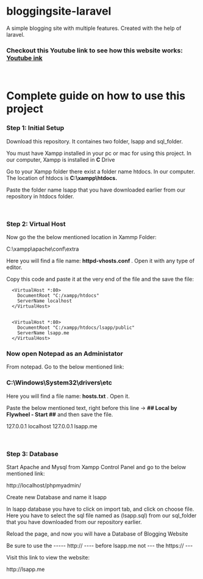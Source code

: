 # bloggingsite-laravel
A simple blogging site with multiple features. Created with the help of laravel.

<h3>Checkout this Youtube link to see how this website works: <a target="_blank" href="https://youtu.be/sK1_79e5gNo">Youtube ink</a></h3>
  
  <br>

  <h1>Complete guide on how to use this project</h1>
  <h3>Step 1: Initial Setup</h3>
  <p>Download this repository. It containes two folder, lsapp and sql_folder.</p>
  <p>You must have Xampp installed in your pc or mac for using this project. In our computer, Xampp is installed in <strong>C</strong> Drive </p>
  <p>Go to your Xampp folder there exist a folder name htdocs. In our computer. The location of htdocs is <strong> C:\xampp\htdocs.</strong></p>
  <p>Paste the folder name lsapp that you have downloaded earlier from our repository in htdocs folder.</p>
  <br>
  <h3>Step 2: Virtual Host</h3>
  <p>Now go the the below mentioned location in Xammp Folder:</p>
  <p>C:\xampp\apache\conf\extra</p>
  <p>Here you will find a file name: <strong> httpd-vhosts.conf </strong>. Open it with any type of editor.</p>
  <p>Copy this code and paste it at the very end of the file and the save the file:</p>
 

      <VirtualHost *:80>
        DocumentRoot "C:/xampp/htdocs"
        ServerName localhost
      </VirtualHost>


      <VirtualHost *:80>
        DocumentRoot "C:/xampp/htdocs/lsapp/public"
        ServerName lsapp.me
      </VirtualHost>


    
  
  <h3>Now open Notepad as an <strong>Administator</strong></h3>
  <p>From notepad. Go to the below mentioned link:</p>
  <h3>C:\Windows\System32\drivers\etc</h3>
  <p>Here you will find a file name: <strong> hosts.txt </strong>. Open it.</p>
  <p>Paste the below mentioned text, right before this line -> <strong>## Local by Flywheel - Start ##</strong> and then save the file.
  </p>
  <p>
    127.0.0.1 localhost
    127.0.0.1 lsapp.me
  </p>
  <br>
  <h3>Step 3: Database</h3>
  <p>Start Apache and Mysql from Xampp Control Panel and go to the below mentioned link:</p>
  <p>http://localhost/phpmyadmin/</p>
  <p>Create new Database and name it lsapp</p>
  <p>In lsapp database you have to click on import tab, and click on choose file. Here you have to select the sql file named as (lsapp.sql) from our sql_folder that you have downloaded from our repository earlier.</p>
  <p>Reload the page, and now you will have a Database of Blogging Website</p>

  <p>Be sure to use the -----    http://   ---- before lsapp.me not --- the https://  ---</p>
  <p>Visit this link to view the website:</p>
  <p>http://lsapp.me</p>
